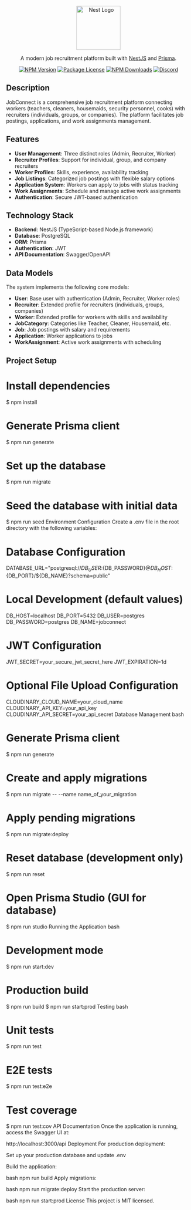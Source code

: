 <p align="center">
  <a href="http://nestjs.com/" target="blank"><img src="https://nestjs.com/img/logo-small.svg" width="120" alt="Nest Logo" /></a>
</p>

<p align="center">
  A modern job recruitment platform built with <a href="http://nodejs.org" target="_blank">NestJS</a> and <a href="https://www.prisma.io/" target="_blank">Prisma</a>.
</p>

<p align="center">
  <a href="https://www.npmjs.com/~nestjscore" target="_blank"><img src="https://img.shields.io/npm/v/@nestjs/core.svg" alt="NPM Version" /></a>
  <a href="https://www.npmjs.com/~nestjscore" target="_blank"><img src="https://img.shields.io/npm/l/@nestjs/core.svg" alt="Package License" /></a>
  <a href="https://www.npmjs.com/~nestjscore" target="_blank"><img src="https://img.shields.io/npm/dm/@nestjs/common.svg" alt="NPM Downloads" /></a>
  <a href="https://discord.gg/G7Qnnhy" target="_blank"><img src="https://img.shields.io/badge/discord-online-brightgreen.svg" alt="Discord"/></a>
</p>

## Description

JobConnect is a comprehensive job recruitment platform connecting workers (teachers, cleaners, housemaids, security personnel, cooks) with recruiters (individuals, groups, or companies). The platform facilitates job postings, applications, and work assignments management.

## Features

- **User Management**: Three distinct roles (Admin, Recruiter, Worker)
- **Recruiter Profiles**: Support for individual, group, and company recruiters
- **Worker Profiles**: Skills, experience, availability tracking
- **Job Listings**: Categorized job postings with flexible salary options
- **Application System**: Workers can apply to jobs with status tracking
- **Work Assignments**: Schedule and manage active work assignments
- **Authentication**: Secure JWT-based authentication

## Technology Stack

- **Backend**: NestJS (TypeScript-based Node.js framework)
- **Database**: PostgreSQL
- **ORM**: Prisma
- **Authentication**: JWT
- **API Documentation**: Swagger/OpenAPI

## Data Models

The system implements the following core models:

- **User**: Base user with authentication (Admin, Recruiter, Worker roles)
- **Recruiter**: Extended profile for recruiters (individuals, groups, companies)
- **Worker**: Extended profile for workers with skills and availability
- **JobCategory**: Categories like Teacher, Cleaner, Housemaid, etc.
- **Job**: Job postings with salary and requirements
- **Application**: Worker applications to jobs
- **WorkAssignment**: Active work assignments with scheduling

## Project Setup


# Install dependencies
$ npm install

# Generate Prisma client
$ npm run generate

# Set up the database
$ npm run migrate

# Seed the database with initial data
$ npm run seed
Environment Configuration
Create a .env file in the root directory with the following variables:

# Database Configuration
DATABASE_URL="postgresql://${DB_USER}:${DB_PASSWORD}@${DB_HOST}:${DB_PORT}/${DB_NAME}?schema=public"

# Local Development (default values)
DB_HOST=localhost
DB_PORT=5432
DB_USER=postgres
DB_PASSWORD=postgres
DB_NAME=jobconnect

# JWT Configuration
JWT_SECRET=your_secure_jwt_secret_here
JWT_EXPIRATION=1d

# Optional File Upload Configuration
CLOUDINARY_CLOUD_NAME=your_cloud_name
CLOUDINARY_API_KEY=your_api_key
CLOUDINARY_API_SECRET=your_api_secret
Database Management
bash
# Generate Prisma client
$ npm run generate

# Create and apply migrations
$ npm run migrate -- --name name_of_your_migration

# Apply pending migrations
$ npm run migrate:deploy

# Reset database (development only)
$ npm run reset

# Open Prisma Studio (GUI for database)
$ npm run studio
Running the Application
bash
# Development mode
$ npm run start:dev

# Production build
$ npm run build
$ npm run start:prod
Testing
bash
# Unit tests
$ npm run test

# E2E tests
$ npm run test:e2e

# Test coverage
$ npm run test:cov
API Documentation
Once the application is running, access the Swagger UI at:

http://localhost:3000/api
Deployment
For production deployment:

Set up your production database and update .env

Build the application:

bash
npm run build
Apply migrations:

bash
npm run migrate:deploy
Start the production server:

bash
npm run start:prod
License
This project is MIT licensed.
